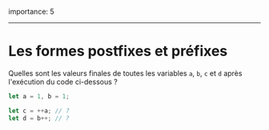 importance: 5

---

# Les formes postfixes et préfixes

Quelles sont les valeurs finales de toutes les variables `a`, `b`, `c` et `d` après l'exécution du code ci-dessous ?

```js
let a = 1, b = 1;

let c = ++a; // ?
let d = b++; // ?
```